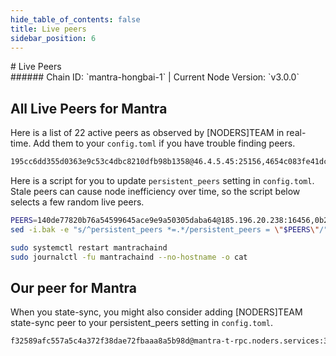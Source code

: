 ```yaml
---
hide_table_of_contents: false
title: Live peers
sidebar_position: 6
---
```


<div class="h1-with-icon icon-mantra">
# Live Peers
</div>
###### Chain ID: `mantra-hongbai-1` | Current Node Version: `v3.0.0`

## All Live Peers for Mantra
Here is a list of 22 active peers as observed by [NODERS]TEAM in real-time. Add them to your `config.toml` if you have trouble finding peers.

```bash
195cc6dd355d0363e9c53c4dbc8210dfb98b1358@46.4.5.45:25156,4654c083fe41dc9b86e5a8c2ed5d1af772d394b7@62.169.29.195:23656,b96924d146c3afbfe13c8e9859ce989399228a29@176.57.189.36:12656,d6016af7cb20cf1905bd61468f6a61decb3fd7c0@34.72.142.50:26656,72557073a1d7c2bbe059b0127fd8ba691c16fe06@45.144.232.61:22656,21f1935bd0fb60a823af4a75d45c79c486c2bea0@94.72.114.180:16456,3e2d4f65fbf707b3034e50565709efba27b0b485@159.69.106.251:26656,140de77820b76a54599645ace9e9a50305daba64@185.196.20.238:16456,73956e737ba09e773136a547d804faa6053caf57@77.237.239.158:12656,99eeb1fca4fb5b6fd4cbaf71c3d86c20f3f6c915@185.84.224.125:25156,4d66530f56713971dbf4f105eda8afddc7697118@192.99.20.53:31656,01c4a10936c75d77046444b885badccffaa21d8a@94.72.116.9:22656,f80cb8b3a5492b6c4a442eb2ea7d1681240ebe61@193.30.121.54:25156,2df175a07e23d38a9e7c8d19dc1662c96f079539@178.128.113.181:26656,a20919f685a4a374d1a30fea5326127bfa208a01@62.169.17.140:23656,dae4865e67f7f1ff8a423ef81824cc09d33b6fd2@109.123.250.123:656,1d5fb70bb9d27683bd8ac6f01f473601b39cb29e@46.4.55.46:30656,a9a71700397ce950a9396421877196ac19e7cde0@65.108.231.124:22656,b4bcdfa729e13aaaf2a65aa35198d6b4d0109be2@167.235.102.45:11456,0b26d69b7711c4a13594ebed10fbd25b87bc3f74@109.199.105.39:16456,6e87b0f28a4f1b1203bc261d7a07d3656fc57f90@173.212.246.72:23656,913ed07a5c5fe3f4ea7ddbfbd3dceffa4a1126b6@38.242.251.142:14656
```

Here is a script for you to update `persistent_peers` setting in `config.toml`. Stale peers can cause node inefficiency over time, so the script below selects a few random live peers.

```bash
PEERS=140de77820b76a54599645ace9e9a50305daba64@185.196.20.238:16456,0b26d69b7711c4a13594ebed10fbd25b87bc3f74@109.199.105.39:16456,195cc6dd355d0363e9c53c4dbc8210dfb98b1358@46.4.5.45:25156,3e2d4f65fbf707b3034e50565709efba27b0b485@159.69.106.251:26656,f80cb8b3a5492b6c4a442eb2ea7d1681240ebe61@193.30.121.54:25156
sed -i.bak -e "s/^persistent_peers *=.*/persistent_peers = \"$PEERS\"/" ~/.mantrachaind/config/config.toml

sudo systemctl restart mantrachaind
sudo journalctl -fu mantrachaind --no-hostname -o cat
```

## Our peer for Mantra
When you state-sync, you might also consider adding [NODERS]TEAM state-sync peer to your persistent_peers setting in `config.toml`.

```bash
f32589afc557a5c4a372f38dae72fbaaa8a5b98d@mantra-t-rpc.noders.services:30656
```
